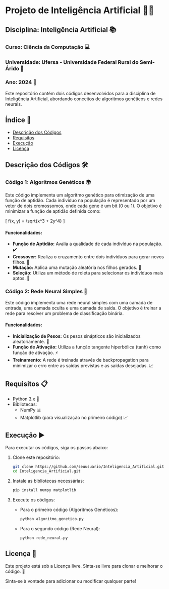# Projeto de Inteligência Artificial 🤖✨

## Disciplina: Inteligência Artificial 📚
### Curso: Ciência da Computação 💻
### Universidade: Ufersa - Universidade Federal Rural do Semi-Árido 🌱
### Ano: 2024 📅

Este repositório contém dois códigos desenvolvidos para a disciplina de Inteligência Artificial, abordando conceitos de algoritmos genéticos e redes neurais.

## Índice 📑

- [Descrição dos Códigos](#descrição-dos-códigos)
- [Requisitos](#requisitos)
- [Execução](#execução)
- [Licença](#licença)

## Descrição dos Códigos 🛠️

### Código 1: Algoritmos Genéticos 🌍

Este código implementa um algoritmo genético para otimização de uma função de aptidão. Cada indivíduo na população é representado por um vetor de dois cromossomos, onde cada gene é um bit (0 ou 1). O objetivo é minimizar a função de aptidão definida como:

\[ f(x, y) = \sqrt{x^3 + 2y^4} \]

#### Funcionalidades:
- **Função de Aptidão:** Avalia a qualidade de cada indivíduo na população. ✔️
- **Crossover:** Realiza o cruzamento entre dois indivíduos para gerar novos filhos. 🔄
- **Mutação:** Aplica uma mutação aleatória nos filhos gerados. 🧬
- **Seleção:** Utiliza um método de roleta para selecionar os indivíduos mais aptos. 🎰

### Código 2: Rede Neural Simples 🧠

Este código implementa uma rede neural simples com uma camada de entrada, uma camada oculta e uma camada de saída. O objetivo é treinar a rede para resolver um problema de classificação binária.

#### Funcionalidades:
- **Inicialização de Pesos:** Os pesos sinápticos são inicializados aleatoriamente. 🎯
- **Função de Ativação:** Utiliza a função tangente hiperbólica (tanh) como função de ativação. ⚡
- **Treinamento:** A rede é treinada através de backpropagation para minimizar o erro entre as saídas previstas e as saídas desejadas. 📈

## Requisitos 📋

- Python 3.x 🐍
- Bibliotecas:
  - NumPy 📊
  - Matplotlib (para visualização no primeiro código) 📈

## Execução ▶️

Para executar os códigos, siga os passos abaixo:

1. Clone este repositório:
   ```bash
   git clone https://github.com/seuusuario/Inteligencia_Artificial.git
   cd Inteligencia_Artificial.git
   ```

2. Instale as bibliotecas necessárias:
   ```bash
   pip install numpy matplotlib
   ```

3. Execute os códigos:
   - Para o primeiro código (Algoritmos Genéticos):
     ```bash
     python algoritmo_genetico.py
     ```
   - Para o segundo código (Rede Neural):
     ```bash
     python rede_neural.py
     ```

## Licença 📜

Este projeto está sob a Licença livre. Sinta-se livre para clonar e melhorar o código. 🌟

Sinta-se à vontade para adicionar ou modificar qualquer parte!
